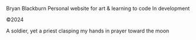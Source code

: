 Bryan Blackburn
Personal website for art
& learning to code
In development

©2024

A soldier, yet a priest
clasping my hands in prayer
toward the moon